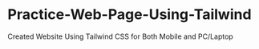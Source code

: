 # Practice-Web-Page-Using-Tailwind
Created Website Using Tailwind CSS for Both Mobile and PC/Laptop
